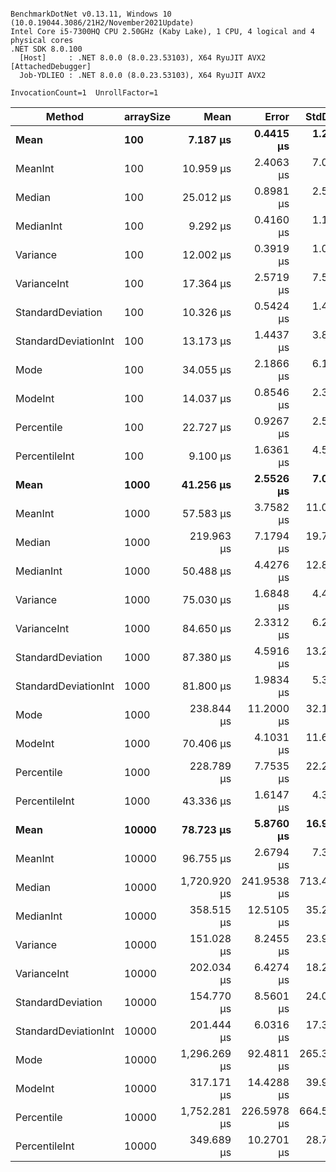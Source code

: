 ```

BenchmarkDotNet v0.13.11, Windows 10 (10.0.19044.3086/21H2/November2021Update)
Intel Core i5-7300HQ CPU 2.50GHz (Kaby Lake), 1 CPU, 4 logical and 4 physical cores
.NET SDK 8.0.100
  [Host]     : .NET 8.0.0 (8.0.23.53103), X64 RyuJIT AVX2 [AttachedDebugger]
  Job-YDLIEO : .NET 8.0.0 (8.0.23.53103), X64 RyuJIT AVX2

InvocationCount=1  UnrollFactor=1  

```
| Method               | arraySize | Mean         | Error       | StdDev     | Median       | P95          | Op/s      | Allocated |
|--------------------- |---------- |-------------:|------------:|-----------:|-------------:|-------------:|----------:|----------:|
| **Mean**                 | **100**       |     **7.187 μs** |   **0.4415 μs** |   **1.238 μs** |     **6.800 μs** |     **9.500 μs** | **139,143.7** |     **432 B** |
| MeanInt              | 100       |    10.959 μs |   2.4063 μs |   7.057 μs |     7.300 μs |    25.980 μs |  91,252.7 |     432 B |
| Median               | 100       |    25.012 μs |   0.8981 μs |   2.504 μs |    24.950 μs |    29.455 μs |  39,980.5 |    1224 B |
| MedianInt            | 100       |     9.292 μs |   0.4160 μs |   1.166 μs |     9.000 μs |    11.450 μs | 107,615.9 |     824 B |
| Variance             | 100       |    12.002 μs |   0.3919 μs |   1.053 μs |    12.050 μs |    13.685 μs |  83,316.8 |     464 B |
| VarianceInt          | 100       |    17.364 μs |   2.5719 μs |   7.502 μs |    13.000 μs |    30.130 μs |  57,589.5 |     464 B |
| StandardDeviation    | 100       |    10.326 μs |   0.5424 μs |   1.485 μs |    10.100 μs |    12.840 μs |  96,838.8 |     464 B |
| StandardDeviationInt | 100       |    13.173 μs |   1.4437 μs |   3.853 μs |    12.000 μs |    25.000 μs |  75,910.0 |     488 B |
| Mode                 | 100       |    34.055 μs |   2.1866 μs |   6.132 μs |    32.700 μs |    46.100 μs |  29,364.3 |   10624 B |
| ModeInt              | 100       |    14.037 μs |   0.8546 μs |   2.325 μs |    13.100 μs |    18.050 μs |  71,239.2 |    3832 B |
| Percentile           | 100       |    22.727 μs |   0.9267 μs |   2.583 μs |    22.750 μs |    27.205 μs |  44,001.2 |    1224 B |
| PercentileInt        | 100       |     9.100 μs |   1.6361 μs |   4.561 μs |     7.150 μs |    20.455 μs | 109,890.1 |     824 B |
| **Mean**                 | **1000**      |    **41.256 μs** |   **2.5526 μs** |   **7.031 μs** |    **38.950 μs** |    **56.965 μs** |  **24,239.1** |     **432 B** |
| MeanInt              | 1000      |    57.583 μs |   3.7582 μs |  11.022 μs |    56.800 μs |    76.060 μs |  17,366.3 |     432 B |
| Median               | 1000      |   219.963 μs |   7.1794 μs |  19.774 μs |   217.200 μs |   254.345 μs |   4,546.2 |    8424 B |
| MedianInt            | 1000      |    50.488 μs |   4.4276 μs |  12.845 μs |    46.600 μs |    77.180 μs |  19,806.8 |    4424 B |
| Variance             | 1000      |    75.030 μs |   1.6848 μs |   4.497 μs |    74.200 μs |    84.110 μs |  13,328.0 |     464 B |
| VarianceInt          | 1000      |    84.650 μs |   2.3312 μs |   6.263 μs |    82.650 μs |    99.475 μs |  11,813.3 |     464 B |
| StandardDeviation    | 1000      |    87.380 μs |   4.5916 μs |  13.248 μs |    81.100 μs |   114.900 μs |  11,444.2 |     464 B |
| StandardDeviationInt | 1000      |    81.800 μs |   1.9834 μs |   5.396 μs |    79.800 μs |    92.850 μs |  12,224.9 |     488 B |
| Mode                 | 1000      |   238.844 μs |  11.2000 μs |  32.135 μs |   235.100 μs |   294.310 μs |   4,186.8 |  102648 B |
| ModeInt              | 1000      |    70.406 μs |   4.1031 μs |  11.640 μs |    64.950 μs |    94.970 μs |  14,203.4 |    3832 B |
| Percentile           | 1000      |   228.789 μs |   7.7535 μs |  22.246 μs |   227.500 μs |   272.010 μs |   4,370.8 |    8424 B |
| PercentileInt        | 1000      |    43.336 μs |   1.6147 μs |   4.338 μs |    43.350 μs |    50.795 μs |  23,075.7 |    4424 B |
| **Mean**                 | **10000**     |    **78.723 μs** |   **5.8760 μs** |  **16.954 μs** |    **69.500 μs** |   **114.850 μs** |  **12,702.8** |     **432 B** |
| MeanInt              | 10000     |    96.755 μs |   2.6794 μs |   7.335 μs |    93.900 μs |   110.610 μs |  10,335.4 |     432 B |
| Median               | 10000     | 1,720.920 μs | 241.9538 μs | 713.406 μs | 2,000.400 μs | 2,436.420 μs |     581.1 |   80424 B |
| MedianInt            | 10000     |   358.515 μs |  12.5105 μs |  35.286 μs |   346.800 μs |   433.000 μs |   2,789.3 |   40424 B |
| Variance             | 10000     |   151.028 μs |   8.2455 μs |  23.922 μs |   139.250 μs |   198.690 μs |   6,621.3 |     464 B |
| VarianceInt          | 10000     |   202.034 μs |   6.4274 μs |  18.233 μs |   193.500 μs |   239.400 μs |   4,949.7 |     464 B |
| StandardDeviation    | 10000     |   154.770 μs |   8.5601 μs |  24.003 μs |   145.900 μs |   204.500 μs |   6,461.2 |     464 B |
| StandardDeviationInt | 10000     |   201.444 μs |   6.0316 μs |  17.306 μs |   192.900 μs |   235.400 μs |   4,964.2 |     488 B |
| Mode                 | 10000     | 1,296.269 μs |  92.4811 μs | 265.346 μs | 1,351.150 μs | 1,649.040 μs |     771.4 |  942440 B |
| ModeInt              | 10000     |   317.171 μs |  14.4288 μs |  39.982 μs |   305.550 μs |   402.490 μs |   3,152.9 |    3832 B |
| Percentile           | 10000     | 1,752.281 μs | 226.5978 μs | 664.572 μs | 2,026.200 μs | 2,476.630 μs |     570.7 |   80424 B |
| PercentileInt        | 10000     |   349.689 μs |  10.2701 μs |  28.799 μs |   342.300 μs |   412.150 μs |   2,859.7 |   40424 B |
